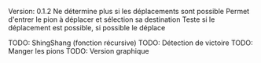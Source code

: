 Version: 0.1.2
Ne détermine plus si les déplacements sont possible
Permet d'entrer le pion à déplacer et sélection sa destination
Teste si le déplacement est possible, si possible le déplace

TODO: ShingShang (fonction récursive)
TODO: Détection de victoire
TODO: Manger les pions
TODO: Version graphique
